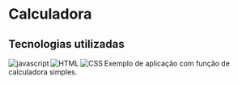 # Calculadora
## Tecnologias utilizadas

<img align='left' alt='javascript' src='https://img.shields.io/badge/JavaScript-F7DF1E?style=for-the-badge&logo=javascript&logoColor=black'/>

<img align='left' alt='HTML' src='https://img.shields.io/badge/HTML5-E34F26?style=for-the-badge&logo=html5&logoColor=white'/>

<img align='left' alt='CSS' src='https://img.shields.io/badge/CSS3-1572B6?style=for-the-badge&logo=css3&logoColor=white'/>

Exemplo de aplicação com função de calculadora simples.
